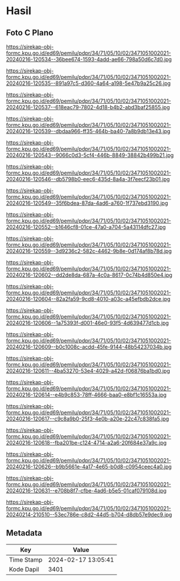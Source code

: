 # Hasil

## Foto C Plano

https://sirekap-obj-formc.kpu.go.id/ed69/pemilu/pdpr/34/71/05/10/02/3471051002021-20240216-120534--36bee674-1593-4add-ae66-798a50d6c7d0.jpg

https://sirekap-obj-formc.kpu.go.id/ed69/pemilu/pdpr/34/71/05/10/02/3471051002021-20240216-120535--891a97c5-d360-4a64-a198-5e47b9a25c26.jpg

https://sirekap-obj-formc.kpu.go.id/ed69/pemilu/pdpr/34/71/05/10/02/3471051002021-20240216-120537--618eac79-7802-4d18-b4b2-abd3baf25855.jpg

https://sirekap-obj-formc.kpu.go.id/ed69/pemilu/pdpr/34/71/05/10/02/3471051002021-20240216-120539--dbdaa966-ff35-464b-ba40-7a8b9db13e43.jpg

https://sirekap-obj-formc.kpu.go.id/ed69/pemilu/pdpr/34/71/05/10/02/3471051002021-20240216-120543--9066c0d3-5cf4-446b-8849-38842b499b21.jpg

https://sirekap-obj-formc.kpu.go.id/ed69/pemilu/pdpr/34/71/05/10/02/3471051002021-20240216-120546--db5798b0-eec6-435d-8a4a-3f7eecf23b01.jpg

https://sirekap-obj-formc.kpu.go.id/ed69/pemilu/pdpr/34/71/05/10/02/3471051002021-20240216-120549--35f6bdea-87da-4ad6-a760-1f737ebd3190.jpg

https://sirekap-obj-formc.kpu.go.id/ed69/pemilu/pdpr/34/71/05/10/02/3471051002021-20240216-120552--b1646cf8-01ce-47a0-a704-5a43114dfc27.jpg

https://sirekap-obj-formc.kpu.go.id/ed69/pemilu/pdpr/34/71/05/10/02/3471051002021-20240216-120559--3d9236c2-582c-4462-9b8e-0d174af8b78d.jpg

https://sirekap-obj-formc.kpu.go.id/ed69/pemilu/pdpr/34/71/05/10/02/3471051002021-20240216-120602--dd2de8da-687a-4c0a-8617-0c74b4d850e4.jpg

https://sirekap-obj-formc.kpu.go.id/ed69/pemilu/pdpr/34/71/05/10/02/3471051002021-20240216-120604--82a2fa59-9cd8-4010-a03c-a45efbdb2dce.jpg

https://sirekap-obj-formc.kpu.go.id/ed69/pemilu/pdpr/34/71/05/10/02/3471051002021-20240216-120606--1a75393f-d001-46e0-93f5-4d639477d1cb.jpg

https://sirekap-obj-formc.kpu.go.id/ed69/pemilu/pdpr/34/71/05/10/02/3471051002021-20240216-120609--b0c1008c-acdd-45fe-9144-48b54237034b.jpg

https://sirekap-obj-formc.kpu.go.id/ed69/pemilu/pdpr/34/71/05/10/02/3471051002021-20240216-120611--4ba53270-53e4-4029-a42d-f06876ba1bd0.jpg

https://sirekap-obj-formc.kpu.go.id/ed69/pemilu/pdpr/34/71/05/10/02/3471051002021-20240216-120614--e4b9c853-78ff-4666-baa0-e8bf1c16553a.jpg

https://sirekap-obj-formc.kpu.go.id/ed69/pemilu/pdpr/34/71/05/10/02/3471051002021-20240216-120617--c9c8a9b0-25f3-4e0b-a20e-22c47c838fa5.jpg

https://sirekap-obj-formc.kpu.go.id/ed69/pemilu/pdpr/34/71/05/10/02/3471051002021-20240216-120618--fba201be-c124-4714-a2a6-20f684e37a9c.jpg

https://sirekap-obj-formc.kpu.go.id/ed69/pemilu/pdpr/34/71/05/10/02/3471051002021-20240216-120626--b9b5661e-4a17-4e65-b0d8-c0954ceec4a0.jpg

https://sirekap-obj-formc.kpu.go.id/ed69/pemilu/pdpr/34/71/05/10/02/3471051002021-20240216-120631--e708b8f7-cfbe-4ad6-b5e5-01caf079108d.jpg

https://sirekap-obj-formc.kpu.go.id/ed69/pemilu/pdpr/34/71/05/10/02/3471051002021-20240214-210510--53ec786e-c8d2-44d5-b704-d8db57e9dec9.jpg


## Metadata

| Key        | Value               |
| ---------- | ------------------- |
| Time Stamp | 2024-02-17 13:05:41 |
| Kode Dapil | 3401                |



